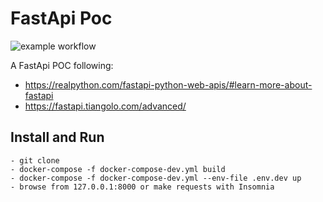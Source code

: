 # FastApi Poc
![example workflow](https://github.com/laurogama/fast_api_todo/actions/workflows/workflow.yml/badge.svg)

A FastApi POC following:

- https://realpython.com/fastapi-python-web-apis/#learn-more-about-fastapi
- https://fastapi.tiangolo.com/advanced/

## Install and Run

    - git clone
    - docker-compose -f docker-compose-dev.yml build
    - docker-compose -f docker-compose-dev.yml --env-file .env.dev up
    - browse from 127.0.0.1:8000 or make requests with Insomnia

